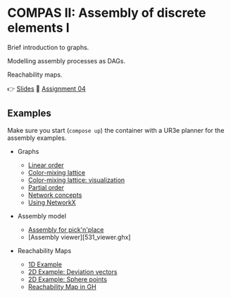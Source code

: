 # COMPAS II: Assembly of discrete elements I

Brief introduction to graphs.

Modelling assembly processes as DAGs.

Reachability maps.

👉 [Slides](lecture_06.pdf)
📜 [Assignment 04](assignment_04/README.md)

## Examples

Make sure you start (`compose up`) the container with a UR3e planner for the assembly examples.

* Graphs
  * [Linear order](521_linear_order.py)
  * [Color-mixing lattice](522_color_mixing_lattice.py)
  * [Color-mixing lattice: visualization](523_color_mixing_lattice_artist.py)
  * [Partial order](524_partial_order.py)
  * [Network concepts](525_network_concepts.py)
  * [Using NetworkX](526_networkx.py)

* Assembly model
  * [Assembly for pick'n'place](530_pick_and_place_assembly.py)
  * [Assembly viewer][531_viewer.ghx]

* Reachability Maps
  * [1D Example](501_example_1D.py)
  * [2D Example: Deviation vectors](502_example_2D_deviation_vectors.py)
  * [2D Example: Sphere points](503_example_2D_sphere_points.py)
  * [Reachability Map in GH](504_reachability_map.ghx)
